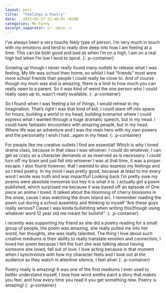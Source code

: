 ```yaml
---
layout: post
title:  "Feelings & Poetry"
date:   2021-05-27 22:40:01 +0100
categories: Me Funny
excerpt_separator: <!--more-->
---
```

I’ve always been a very touchy feely type of person. I’m very much in touch with my emotions and tend to really dive deep into how I am feeling at a time. This can be both good and bad as when I’m on a high, I am on a real high but when I’m low I tend to spiral.
{: .p-container}
<!--more-->

Growing up though I never really found many outlets to release what I was feeling. My life was school then home, so whilst I had “friends” most were more school friends than people I could really be close to. And of course though my mum was and is amazing, there is a limit to how much you can really open to a parent. So it was kind of weird the one person who I could really open up to, wasn’t really available.
{: .p-container}

So I found when I was feeling a lot of things, I would retreat to my imagination. That’s right I was that kind of kid, I could stare off into space for hours, building a world in my head, building scenarios where I could express what I wanted through a huge dramatic speech, but in my head. I could have fantastic encounters with amazing people, but in my head. Where life was an adventure and I was the main hero with my own powers and the personality I wish I had...again in my head.
{: .p-container}

For people like me creative outlets I find are essential! Which is why I loved drama class, because in that class I was whoever. I could do whatever, I can get as crazy as a character demands or as reserved as is necessary. I could turn off my brain and just fall into whoever I was at that time, it was a proper escape. I also found however, that I wanted to also express my feelings and so I tried poetry. In my mind I was pretty good, because at least to me every word I wrote was truth and was impactful! Looking back I’m pretty sure my poems were absolute nonsense but hey it is what it is. I actually got a poem published, which surprised me because it was based off an episode of One piece an anime I loved. It talked about the blooming of cherry blossoms in the snow, cause I was watching the drum Island arc. I remember reading the poem out during a school assembly and thinking to myself “Are these guys really serious? Cause I was kinda bullshiting when writing this(though using whatever word 12 year old me meant for bullshit”.
{: .p-container}

I recently was supporting my friend as she did a poetry reading for a small group of people, the poem was amazing, she really pulled me into her world, her thoughts, she was really talented. The thing I love about such creative mediums is their ability to really translate emotion and connection, I loved her poem because I felt the hurt she was talking about having someone she loved, fall out of love. I love acting because in that moment when I synchronize with how my character feels and I look out at the audience as they watch in attentive silence, I feel alive!
{: .p-container}

Poetry really is amazing! It was one of the first mediums I ever used to better understand myself, I love how word smiths paint a story that makes you feel, and how every time you read it you get something new. Poetry is amazing!
{: .p-container}
